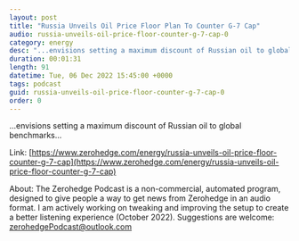 ```yaml
---
layout: post
title: "Russia Unveils Oil Price Floor Plan To Counter G-7 Cap"
audio: russia-unveils-oil-price-floor-counter-g-7-cap-0
category: energy
desc: "...envisions setting a maximum discount of Russian oil to global benchmarks..."
duration: 00:01:31
length: 91
datetime: Tue, 06 Dec 2022 15:45:00 +0000
tags: podcast
guid: russia-unveils-oil-price-floor-counter-g-7-cap-0
order: 0
---
```

...envisions setting a maximum discount of Russian oil to global benchmarks...

Link: [https://www.zerohedge.com/energy/russia-unveils-oil-price-floor-counter-g-7-cap](https://www.zerohedge.com/energy/russia-unveils-oil-price-floor-counter-g-7-cap)

About: The Zerohedge Podcast is a non-commercial, automated program, designed to give people a way to get news from Zerohedge in an audio format.  I am actively working on tweaking and improving the setup to create a better listening experience (October 2022).  Suggestions are welcome: [zerohedgePodcast@outlook.com](mailto:zerohedgePodcast@outlook.com)